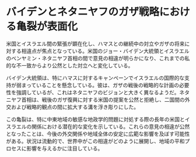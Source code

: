 # バイデンとネタニヤフのガザ戦略における亀裂が表面化

米国とイスラエル間の緊張が顕在化し、ハマスとの継続中の対立やガザの将来に対する相違点が焦点となっている。米国のジョー・バイデン大統領とイスラエルのベンヤミン・ネタニヤフ首相の間で意見の相違が明らかになり、これまでの私的な不一致からより公然とした対立へと変化している。

バイデン大統領は、特にハマスに対するキャンペーンでイスラエルの国際的な支持が弱まっていることを懸念している。彼は、ガザの戦後の戦略的な計画の必要性を強調しているが、これはネタニヤフのビジョンと大きく異なるようだ。ネタニヤフ首相は、戦後のガザ復興に対する米国の提案を公然と拒絶し、二国間の外交および戦略的観点の間に拡大する溝を浮き彫りにした。

この亀裂は、特に中東地域の敏感な地政学的問題に対処する際の長年の米国とイスラエルの関係における潜在的な変化を示している。これらの意見の相違が公然となったことは、今後の外交関係や地域全体の安定に広範な影響を及ぼす可能性がある。状況は流動的で、世界中がこの相違がどのように展開し、地域の平和プロセスに影響を与えるかに注目している。
